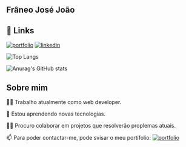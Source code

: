 ##  Frâneo José João
## 🔗 Links
[![portfolio](https://img.shields.io/badge/my_portfolio-000?style=for-the-badge&logo=ko-fi&logoColor=white)](https://franeojosejoao.github.io/Personal-Portfolio/)
[![linkedin](https://img.shields.io/badge/linkedin-0A66C2?style=for-the-badge&logo=linkedin&logoColor=white)](https://www.linkedin.com/in/franeo-jo%C3%A3o-478630304/)

![Top Langs](https://github-readme-stats.vercel.app/api/top-langs/?username=FraneoJJ&langs_count=8)

![Anurag's GitHub stats](https://github-readme-stats.vercel.app/api?username=FraneoJJ&theme=transparent&show_icons=true)


## Sobre mim
👩‍💻 Trabalho atualmente como web developer.

🧠 Estou aprendendo novas tecnologias.

👯‍♀️ Procuro colaborar em projetos que resolverão proplemas atuais.

📫 Para poder contactar-me, pode svisar o meu portifolio: [![portfolio](https://img.shields.io/badge/my_portfolio-000?style=for-the-badge&logo=ko-fi&logoColor=white)](https://franeojosejoao.github.io/Personal-Portfolio/)




